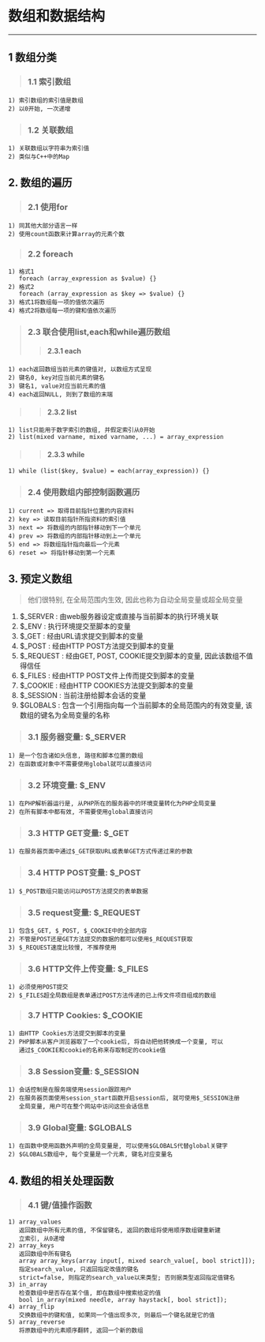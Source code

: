 # **数组和数据结构** #
*** 

## **1 数组分类** ##
> ### **1.1 索引数组** ###
    1) 索引数组的索引值是数组
    2) 以0开始, 一次递增
> ### **1.2 关联数组** ###
    1) 关联数组以字符串为索引值
    2) 类似与C++中的Map



## **2. 数组的遍历** ##
> ### **2.1 使用for** ### 
    1) 同其他大部分语言一样
    2) 使用count函数来计算array的元素个数
> ### **2.2 foreach** ###
    1) 格式1
       foreach (array_expression as $value) {}
    2) 格式2
       foreach (array_expression as $key => $value) {}
    3) 格式1将数组每一项的值依次遍历
    4) 格式2将数组每一项的键和值依次遍历
> ### **2.3 联合使用list,each和while遍历数组** ###
>> #### **2.3.1 each** ####
    1) each返回数组当前元素的键值对, 以数组方式呈现
    2) 键名0, key对应当前元素的键名
    3) 键名1, value对应当前元素的值
    4) each返回NULL, 则到了数组的末端
>> #### **2.3.2 list** ####
    1) list只能用于数字索引的数组, 并假定索引从0开始
    2) list(mixed varname, mixed varname, ...) = array_expression
>> #### **2.3.3 while** ####
    1) while (list($key, $value) = each(array_expression)) {}

> ### **2.4 使用数组内部控制函数遍历** ###
    1) current => 取得目前指针位置的内容资料
    2) key => 读取目前指针所指资料的索引值
    3) next => 将数组的内部指针移动到下一个单元
    4) prev => 将数组的内部指针移动到上一个单元
    5) end => 将数组指针指向最后一个元素
    6) reset => 将指针移动到第一个元素



## **3. 预定义数组** ##
> 他们很特别, 在全局范围内生效, 因此也称为自动全局变量或超全局变量  
1) $_SERVER : 由web服务器设定或直接与当前脚本的执行环境关联  
2) $_ENV : 执行环境提交至脚本的变量  
3) $_GET : 经由URL请求提交到脚本的变量  
4) $_POST : 经由HTTP POST方法提交到脚本的变量  
5) $_REQUEST : 经由GET, POST, COOKIE提交到脚本的变量, 因此该数组不值得信任  
6) $_FILES : 经由HTTP POST文件上传而提交到脚本的变量  
7) $_COOKIE : 经由HTTP COOKIES方法提交到脚本的变量  
8) $_SESSION : 当前注册给脚本会话的变量  
9) $GLOBALS : 包含一个引用指向每一个当前脚本的全局范围内的有效变量, 该数组的键名为全局变量的名称  

> ### **3.1 服务器变量: $_SERVER** ###
    1) 是一个包含诸如头信息, 路径和脚本位置的数组
    2) 在函数或对象中不需要使用global就可以直接访问
> ### **3.2 环境变量: $_ENV** ###
    1) 在PHP解析器运行是, 从PHP所在的服务器中的环境变量转化为PHP全局变量
    2) 在所有脚本中都有效, 不需要使用global直接访问
> ### **3.3 HTTP GET变量: $_GET** ###
    1) 在服务器页面中通过$_GET获取URL或表单GET方式传递过来的参数
> ### **3.4 HTTP POST变量: $_POST** ###
    1) $_POST数组只能访问以POST方法提交的表单数据
> ### **3.5 request变量: $_REQUEST** ###
    1) 包含$_GET, $_POST, $_COOKIE中的全部内容
    2) 不管是POST还是GET方法提交的数据的都可以使用$_REQUEST获取
    3) $_REQUEST速度比较慢, 不推荐使用
> ### **3.6 HTTP文件上传变量: $_FILES** ###
    1) 必须使用POST提交
    2) $_FILES超全局数组是表单通过POST方法传递的已上传文件项目组成的数组
> ### **3.7 HTTP Cookies: $_COOKIE** ###
    1) 由HTTP Cookies方法提交到脚本的变量
    2) PHP脚本从客户浏览器取了一个cookie后, 将自动把他转换成一个变量, 可以
       通过$_COOKIE和cookie的名称来存取制定的cookie值
> ### **3.8 Session变量: $_SESSION** ###
    1) 会话控制是在服务端使用session跟踪用户
    2) 在服务器页面使用session_start函数开启session后, 就可使用$_SESSION注册
       全局变量, 用户可在整个网站中访问这些会话信息
> ### **3.9 Global变量: $GLOBALS** ###
    1) 在函数中使用函数外声明的全局变量是, 可以使用$GLOBALS代替global关键字
    2) $GLOBALS数组中, 每个变量是一个元素, 键名对应变量名




## **4. 数组的相关处理函数** ##
> ### **4.1 键/值操作函数** ###
    1) array_values
       返回数组中所有元素的值, 不保留键名, 返回的数组将使用顺序数组键重新建
       立索引, 从0递增
    2) array_keys
       返回数组中所有键名
       array array_keys(array input[, mixed search_value[, bool strict]]);
       指定search_value, 只返回指定改值的键名
       strict=false, 则指定的search_value以来类型; 否则据类型返回指定值键名
    3) in_array
       检查数组中是否存在某个值, 即在数组中搜索给定的值
       bool in_array(mixed needle, array haystack[, bool strict]);
    4) array_flip
       交换数组中的键和值, 如果同一个值出现多次, 则最后一个键名就是它的值
    5) array_reverse
       将原数组中的元素顺序翻转, 返回一个新的数组
